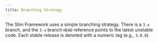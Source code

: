 ```yaml
---
title: Branching Strategy
---
```


The Slim Framework uses a simple branching strategy. There is a `3.x` branch, and the `3.x` branch `HEAD` reference points to the latest unstable code. Each stable release is denoted with a numeric tag (e.g., `3.0.0`).
